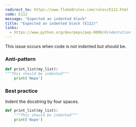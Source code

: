```yaml
---
redirect_to: https://www.flake8rules.com/rules/E112.html
code: E112
message: "Expected an indented block"
title: "Expected an indented block (E112)"
links:
  - https://www.python.org/dev/peps/pep-0008/#indentation
---
```


This issue occurs when code is not indented but should be.

### Anti-pattern

```python
def print_list(my_list):
"""This should be indented"""
    print('Nope')
```

### Best practice

Indent the docstring by four spaces.

```python
def print_list(my_list):
    """This should be indented"""
    print('Nope')
```
